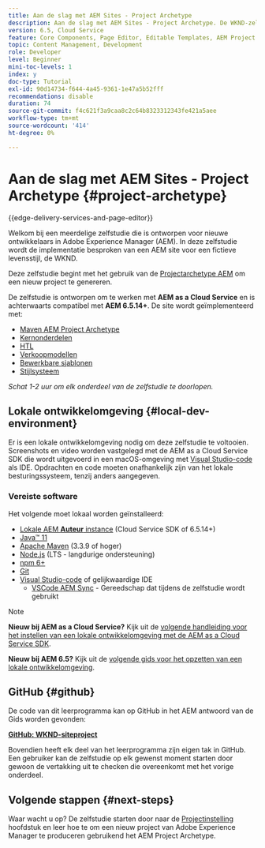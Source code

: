 ```yaml
---
title: Aan de slag met AEM Sites - Project Archetype
description: Aan de slag met AEM Sites - Project Archetype. De WKND-zelfstudie is een meerdelige zelfstudie die is ontworpen voor ontwikkelaars die nog geen ervaring hebben met Adobe Experience Manager. De zelfstudie doorloopt de implementatie van een AEM site voor een fictieve levensstijl, de WKND. De zelfstudie behandelt fundamentele onderwerpen zoals projectopstelling, gemaakte archetypes, de Componenten van de Kern, Bewerkbare Malplaatjes, cliëntbibliotheken, en componentenontwikkeling.
version: 6.5, Cloud Service
feature: Core Components, Page Editor, Editable Templates, AEM Project Archetype
topic: Content Management, Development
role: Developer
level: Beginner
mini-toc-levels: 1
index: y
doc-type: Tutorial
exl-id: 90d14734-f644-4a45-9361-1e47a5b52fff
recommendations: disable
duration: 74
source-git-commit: f4c621f3a9caa8c2c64b8323312343fe421a5aee
workflow-type: tm+mt
source-wordcount: '414'
ht-degree: 0%

---
```


# Aan de slag met AEM Sites - Project Archetype {#project-archetype}

{{edge-delivery-services-and-page-editor}}

Welkom bij een meerdelige zelfstudie die is ontworpen voor nieuwe ontwikkelaars in Adobe Experience Manager (AEM). In deze zelfstudie wordt de implementatie besproken van een AEM site voor een fictieve levensstijl, de WKND.

Deze zelfstudie begint met het gebruik van de [Projectarchetype AEM](https://experienceleague.adobe.com/docs/experience-manager-core-components/using/developing/archetype/overview.html) om een nieuw project te genereren.

De zelfstudie is ontworpen om te werken met **AEM as a Cloud Service** en is achterwaarts compatibel met **AEM 6.5.14+**. De site wordt geïmplementeerd met:

* [Maven AEM Project Archetype](https://experienceleague.adobe.com/docs/experience-manager-core-components/using/developing/archetype/overview.html)
* [Kernonderdelen](https://experienceleague.adobe.com/docs/experience-manager-core-components/using/introduction.html)
* [HTL](https://experienceleague.adobe.com/docs/experience-manager-htl/content/getting-started.html)
* [Verkoopmodellen](https://sling.apache.org/documentation/bundles/models.html)
* [Bewerkbare sjablonen](https://experienceleague.adobe.com/docs/experience-manager-learn/sites/page-authoring/template-editor-feature-video-use.html)
* [Stijlsysteem](https://experienceleague.adobe.com/docs/experience-manager-learn/sites/page-authoring/style-system-feature-video-use.html)

*Schat 1-2 uur om elk onderdeel van de zelfstudie te doorlopen.*

## Lokale ontwikkelomgeving {#local-dev-environment}

Er is een lokale ontwikkelomgeving nodig om deze zelfstudie te voltooien. Screenshots en video worden vastgelegd met de AEM as a Cloud Service SDK die wordt uitgevoerd in een macOS-omgeving met [Visual Studio-code](https://code.visualstudio.com/) als IDE. Opdrachten en code moeten onafhankelijk zijn van het lokale besturingssysteem, tenzij anders aangegeven.

### Vereiste software

Het volgende moet lokaal worden geïnstalleerd:

* [Lokale AEM **Auteur** instance](https://experience.adobe.com/#/downloads) (Cloud Service SDK of 6.5.14+)
* [Java™ 11](https://downloads.experiencecloud.adobe.com/content/software-distribution/en/general.html)
* [Apache Maven](https://maven.apache.org/) (3.3.9 of hoger)
* [Node.js](https://nodejs.org/en/) (LTS - langdurige ondersteuning)
* [npm 6+](https://www.npmjs.com/)
* [Git](https://git-scm.com/)
* [Visual Studio-code](https://code.visualstudio.com/) of gelijkwaardige IDE
   * [VSCode AEM Sync](https://marketplace.visualstudio.com/items?itemName=yamato-ltd.vscode-aem-sync) - Gereedschap dat tijdens de zelfstudie wordt gebruikt

>[!NOTE]
>
> **Nieuw bij AEM as a Cloud Service?** Kijk uit de [volgende handleiding voor het instellen van een lokale ontwikkelomgeving met de AEM as a Cloud Service SDK](https://experienceleague.adobe.com/docs/experience-manager-learn/cloud-service/local-development-environment-set-up/overview.html).
>
> **Nieuw bij AEM 6.5?** Kijk uit de [volgende gids voor het opzetten van een lokale ontwikkelomgeving](https://experienceleague.adobe.com/docs/experience-manager-learn/foundation/development/set-up-a-local-aem-development-environment.html).

## GitHub {#github}

De code van dit leerprogramma kan op GitHub in het AEM antwoord van de Gids worden gevonden:

**[GitHub: WKND-siteproject](https://github.com/adobe/aem-guides-wknd)**

Bovendien heeft elk deel van het leerprogramma zijn eigen tak in GitHub. Een gebruiker kan de zelfstudie op elk gewenst moment starten door gewoon de vertakking uit te checken die overeenkomt met het vorige onderdeel.

## Volgende stappen {#next-steps}

Waar wacht u op? De zelfstudie starten door naar de [Projectinstelling](project-setup.md) hoofdstuk en leer hoe te om een nieuw project van Adobe Experience Manager te produceren gebruikend het AEM Project Archetype.
